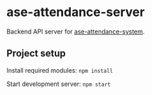 # ase-attendance-server

Backend API server for [ase-attendance-system](https://github.com/joshenlim/ase-attendance-system).

## Project setup

Install required modules: `npm install`

Start development server: `npm start`
